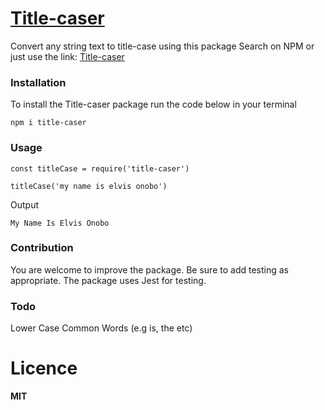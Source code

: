 # [Title-caser](https://www.npmjs.com/package/title-caser)
 Convert any string text to title-case using this package
 Search on NPM or just use the link: [Title-caser](https://www.npmjs.com/package/title-caser)
 
### Installation
To install the Title-caser package run the code below in your terminal

```npm i title-caser```
 
### Usage
```const titleCase = require('title-caser')```
 
```titleCase('my name is elvis onobo')```

Output

```My Name Is Elvis Onobo```

### Contribution
You are welcome to improve the package. Be sure to add testing as appropriate. 
The package uses Jest for testing.

### Todo
Lower Case Common Words (e.g is, the etc)

# Licence
**MIT**

